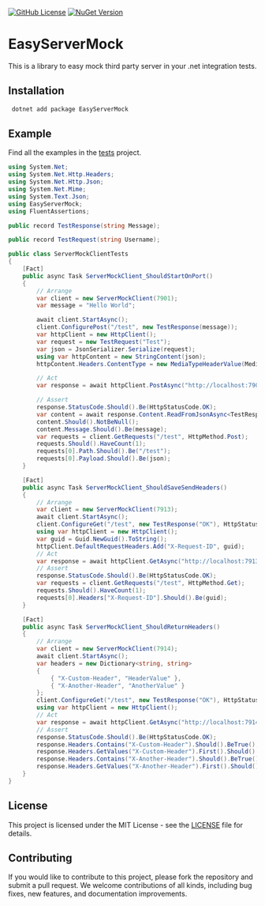 [![GitHub License](https://img.shields.io/github/license/jjs98/easy-server-mock)](LICENSE)
[![NuGet Version](https://img.shields.io/nuget/v/EasyServerMock)](https://www.nuget.org/packages/EasyServerMock/)

# EasyServerMock

This is a library to easy mock third party server in your .net integration tests.

## Installation
```powershell
 dotnet add package EasyServerMock
 ```

## Example

Find all the examples in the [tests](./EasyServerMock.IntegrationTests/ServerMockClientTests.cs) project.

```csharp
using System.Net;
using System.Net.Http.Headers;
using System.Net.Http.Json;
using System.Net.Mime;
using System.Text.Json;
using EasyServerMock;
using FluentAssertions;

public record TestResponse(string Message);

public record TestRequest(string Username);

public class ServerMockClientTests
{
    [Fact]
    public async Task ServerMockClient_ShouldStartOnPort()
    {
        // Arrange
        var client = new ServerMockClient(7901);
        var message = "Hello World";

        await client.StartAsync();
        client.ConfigurePost("/test", new TestResponse(message));
        var httpClient = new HttpClient();
        var request = new TestRequest("Test");
        var json = JsonSerializer.Serialize(request);
        using var httpContent = new StringContent(json);
        httpContent.Headers.ContentType = new MediaTypeHeaderValue(MediaTypeNames.Application.Json);

        // Act
        var response = await httpClient.PostAsync("http://localhost:7901/test", httpContent);

        // Assert
        response.StatusCode.Should().Be(HttpStatusCode.OK);
        var content = await response.Content.ReadFromJsonAsync<TestResponse>();
        content.Should().NotBeNull();
        content.Message.Should().Be(message);
        var requests = client.GetRequests("/test", HttpMethod.Post);
        requests.Should().HaveCount(1);
        requests[0].Path.Should().Be("/test");
        requests[0].Payload.Should().Be(json);
    }

    [Fact]
    public async Task ServerMockClient_ShouldSaveSendHeaders()
    {
        // Arrange
        var client = new ServerMockClient(7913);
        await client.StartAsync();
        client.ConfigureGet("/test", new TestResponse("OK"), HttpStatusCode.OK);
        using var httpClient = new HttpClient();
        var guid = Guid.NewGuid().ToString();
        httpClient.DefaultRequestHeaders.Add("X-Request-ID", guid);
        // Act
        var response = await httpClient.GetAsync("http://localhost:7913/test");
        // Assert
        response.StatusCode.Should().Be(HttpStatusCode.OK);
        var requests = client.GetRequests("/test", HttpMethod.Get);
        requests.Should().HaveCount(1);
        requests[0].Headers["X-Request-ID"].Should().Be(guid);
    }

    [Fact]
    public async Task ServerMockClient_ShouldReturnHeaders()
    {
        // Arrange
        var client = new ServerMockClient(7914);
        await client.StartAsync();
        var headers = new Dictionary<string, string>
        {
            { "X-Custom-Header", "HeaderValue" },
            { "X-Another-Header", "AnotherValue" }
        };
        client.ConfigureGet("/test", new TestResponse("OK"), HttpStatusCode.OK, headers);
        using var httpClient = new HttpClient();
        // Act
        var response = await httpClient.GetAsync("http://localhost:7914/test");
        // Assert
        response.StatusCode.Should().Be(HttpStatusCode.OK);
        response.Headers.Contains("X-Custom-Header").Should().BeTrue();
        response.Headers.GetValues("X-Custom-Header").First().Should().Be("HeaderValue");
        response.Headers.Contains("X-Another-Header").Should().BeTrue();
        response.Headers.GetValues("X-Another-Header").First().Should().Be("AnotherValue");
    }
}
```

## License
This project is licensed under the MIT License - see the [LICENSE](LICENSE) file for details.

## Contributing
If you would like to contribute to this project, please fork the repository and submit a pull request. We welcome contributions of all kinds, including bug fixes, new features, and documentation improvements.
